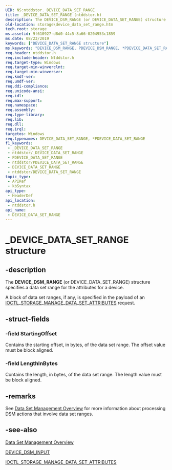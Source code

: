```yaml
---
UID: NS:ntddstor._DEVICE_DATA_SET_RANGE
title: _DEVICE_DATA_SET_RANGE (ntddstor.h)
description: The DEVICE_DSM_RANGE (or DEVICE_DATA_SET_RANGE) structure specifies a block of data set ranges for the attributes for a device.
old-location: storage\device_data_set_range.htm
tech.root: storage
ms.assetid: 9f610927-d8d0-44c5-8a66-0204953c1859
ms.date: 08/23/2019
keywords: ["DEVICE_DATA_SET_RANGE structure"]
ms.keywords: "DEVICE_DSM_RANGE, PDEVICE_DSM_RANGE, *PDEVICE_DATA_SET_RANGE, DEVICE_DATA_SET_RANGE, DEVICE_DATA_SET_RANGE structure [Storage Devices], PDEVICE_DATA_SET_RANGE, PDEVICE_DATA_SET_RANGE structure pointer [Storage Devices], _DEVICE_DATA_SET_RANGE, ntddstor/DEVICE_DATA_SET_RANGE, ntddstor/PDEVICE_DATA_SET_RANGE, storage.device_data_set_range, structs-general_28460ffa-da09-47af-9f30-6e991c422620.xml"
req.header: ntddstor.h
req.include-header: Ntddstor.h
req.target-type: Windows
req.target-min-winverclnt: 
req.target-min-winversvr: 
req.kmdf-ver: 
req.umdf-ver: 
req.ddi-compliance: 
req.unicode-ansi: 
req.idl: 
req.max-support: 
req.namespace: 
req.assembly: 
req.type-library: 
req.lib: 
req.dll: 
req.irql: 
targetos: Windows
req.typenames: DEVICE_DATA_SET_RANGE, *PDEVICE_DATA_SET_RANGE
f1_keywords:
 - _DEVICE_DATA_SET_RANGE
 - ntddstor/_DEVICE_DATA_SET_RANGE
 - PDEVICE_DATA_SET_RANGE
 - ntddstor/PDEVICE_DATA_SET_RANGE
 - DEVICE_DATA_SET_RANGE
 - ntddstor/DEVICE_DATA_SET_RANGE
topic_type:
 - APIRef
 - kbSyntax
api_type:
 - HeaderDef
api_location:
 - ntddstor.h
api_name:
 - DEVICE_DATA_SET_RANGE
---
```


# _DEVICE_DATA_SET_RANGE structure


## -description

The **DEVICE_DSM_RANGE** (or DEVICE_DATA_SET_RANGE) structure specifies a data set range for the attributes for a device.

A block of data set ranges, if any, is specified in the payload of an [IOCTL_STORAGE_MANAGE_DATA_SET_ATTRIBUTES](https://docs.microsoft.com/windows-hardware/drivers/ddi/ntddstor/ni-ntddstor-ioctl_storage_manage_data_set_attributes) request.

## -struct-fields

### -field StartingOffset

Contains the starting offset, in bytes, of the data set range. The offset value must be block aligned.

### -field LengthInBytes

Contains the length, in bytes, of the data set range. The length value must be block aligned.

## -remarks

See [Data Set Management Overview](https://docs.microsoft.com/windows-hardware/drivers/storage/data-set-management-overview) for more information about processing DSM actions that involve data set ranges.

## -see-also

[Data Set Management Overview](https://docs.microsoft.com/windows-hardware/drivers/storage/data-set-management-overview)

[DEVICE_DSM_INPUT](https://docs.microsoft.com/windows-hardware/drivers/ddi/ntddstor/ns-ntddstor-_device_manage_data_set_attributes)

[IOCTL_STORAGE_MANAGE_DATA_SET_ATTRIBUTES](https://docs.microsoft.com/windows-hardware/drivers/ddi/ntddstor/ni-ntddstor-ioctl_storage_manage_data_set_attributes)

